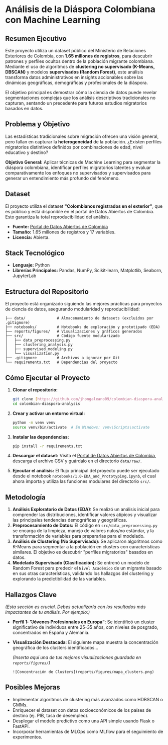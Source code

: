 # Análisis de la Diáspora Colombiana con Machine Learning

## Resumen Ejecutivo

Este proyecto utiliza un dataset público del Ministerio de Relaciones Exteriores de Colombia, con **1.65 millones de registros**, para descubrir patrones y perfiles ocultos dentro de la población migrante colombiana. Mediante el uso de algoritmos de **clustering no supervisado (K-Means, DBSCAN)** y modelos **supervisados (Random Forest)**, este análisis transforma datos administrativos en insights accionables sobre las dinámicas geográficas, demográficas y profesionales de la diáspora.

El objetivo principal es demostrar cómo la ciencia de datos puede revelar segmentaciones complejas que los análisis descriptivos tradicionales no capturan, sentando un precedente para futuros estudios migratorios basados en datos.

## Problema y Objetivo

Las estadísticas tradicionales sobre migración ofrecen una visión general, pero fallan en capturar la **heterogeneidad** de la población. ¿Existen perfiles migratorios distintivos definidos por combinaciones de edad, nivel educativo y destino?

**Objetivo General:** Aplicar técnicas de Machine Learning para segmentar la diáspora colombiana, identificar perfiles migratorios latentes y evaluar comparativamente los enfoques no supervisados y supervisados para generar un entendimiento más profundo del fenómeno.

## Dataset

El proyecto utiliza el dataset **"Colombianos registrados en el exterior"**, que es público y está disponible en el portal de Datos Abiertos de Colombia. Esto garantiza la total reproducibilidad del análisis.

- **Fuente:** [Portal de Datos Abiertos de Colombia](https://www.datos.gov.co/Estad-sticas-Nacionales/Colombianos-registrados-en-el-exterior/y399-rzwf/about_data)
- **Tamaño:** 1.65 millones de registros y 17 variables.
- **Licencia:** Abierta.

## Stack Tecnológico

- **Lenguaje:** Python
- **Librerías Principales:** Pandas, NumPy, Scikit-learn, Matplotlib, Seaborn, JupyterLab

## Estructura del Repositorio

El proyecto está organizado siguiendo las mejores prácticas para proyectos de ciencia de datos, asegurando modularidad y reproducibilidad:

```
├── data/              # Almacenamiento de datasets (excluidos por .gitignore)
├── notebooks/         # Notebooks de exploración y prototipado (EDA)
├── reports/figures/   # Visualizaciones y gráficos generados
├── src/               # Código fuente modularizado
│   ├── data_preprocessing.py
│   ├── clustering_analysis.py
│   ├── supervised_modeling.py
│   └── visualization.py
├── .gitignore         # Archivos a ignorar por Git
└── requirements.txt   # Dependencias del proyecto
```

## Cómo Ejecutar el Proyecto

1.  **Clonar el repositorio:**
    ```bash
    git clone [https://github.com/jhongaleano09/colombian-diaspora-analysis.git](https://github.com/jhongaleano09/colombian-diaspora-analysis.git)
    cd colombian-diaspora-analysis
    ```

2.  **Crear y activar un entorno virtual:**
    ```bash
    python -m venv venv
    source venv/bin/activate  # En Windows: venv\Scripts\activate
    ```

3.  **Instalar las dependencias:**
    ```bash
    pip install -r requirements.txt
    ```

4.  **Descargar el dataset:**
    Visita el [Portal de Datos Abiertos de Colombia](https://www.datos.gov.co/Estad-sticas-Nacionales/Colombianos-registrados-en-el-exterior/y399-rzwf/about_data), descarga el archivo CSV y guárdalo en el directorio `data/raw/`.

5.  **Ejecutar el análisis:**
    El flujo principal del proyecto puede ser ejecutado desde el notebook `notebooks/1.0-EDA_and_Prototyping.ipynb`, el cual ahora importa y utiliza las funciones modulares del directorio `src/`.

## Metodología

1.  **Análisis Exploratorio de Datos (EDA):** Se realizó un análisis inicial para comprender las distribuciones, identificar valores atípicos y visualizar las principales tendencias demográficas y geográficas.
2.  **Preprocesamiento de Datos:** El código en `src/data_preprocessing.py` se encarga de la limpieza, manejo de valores nulos/no estándar, y la transformación de variables para prepararlas para el modelado.
3.  **Análisis de Clustering (No Supervisado):** Se aplicaron algoritmos como K-Means para segmentar a la población en clusters con características similares. El objetivo es descubrir "perfiles migratorios" basados en datos.
4.  **Modelado Supervisado (Clasificación):** Se entrenó un modelo de Random Forest para predecir el `Nivel Académico` de un migrante basado en sus otras características, validando los hallazgos del clustering y explorando la predictibilidad de las variables.

## Hallazgos Clave

*(Esta sección es crucial. Debes actualizarla con los resultados más impactantes de tu análisis. Por ejemplo:)*

-   **Perfil 1: "Jóvenes Profesionales en Europa"**: Se identificó un cluster significativo de individuos entre 25-35 años, con niveles de posgrado, concentrados en España y Alemania.
-   **Visualización Destacada**: El siguiente mapa muestra la concentración geográfica de los clusters identificados...

    *(Inserta aquí una de tus mejores visualizaciones guardada en `reports/figures/`)*
    
    `![Concentración de Clusters](reports/figures/mapa_clusters.png)`

## Posibles Mejoras

-   Implementar algoritmos de clustering más avanzados como HDBSCAN o GMMs.
-   Enriquecer el dataset con datos socioeconómicos de los países de destino (ej. PIB, tasa de desempleo).
-   Desplegar el modelo predictivo como una API simple usando Flask o FastAPI.
-   Incorporar herramientas de MLOps como MLflow para el seguimiento de experimentos.